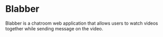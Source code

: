 # Blabber

Blabber is a chatroom web application that allows users to watch videos together while sending message on the video.
